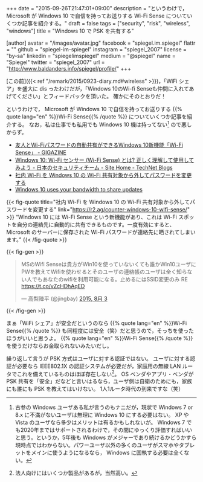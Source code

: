 +++
date = "2015-09-26T21:47:01+09:00"
description = "というわけで， Microsoft が Windows 10 で自信を持ってお送りする Wi-Fi Sense についていくつか記事を紹介する。"
draft = false
tags = ["security", "risk", "wireless", "windows"]
title = "Windows 10 で PSK を共有する"

[author]
  avatar = "/images/avatar.jpg"
  facebook = "spiegel.im.spiegel"
  flattr = ""
  github = "spiegel-im-spiegel"
  instagram = "spiegel_2007"
  license = "by-sa"
  linkedin = "spiegelimspiegel"
  medium = "@spiegel"
  name = "Spiegel"
  twitter = "spiegel_2007"
  url = "http://www.baldanders.info/spiegel/profile/"
+++

[この前]({{< ref "/remark/2015/0923-diary.md#wireless" >}})，「WiFi シェア」を盛大に dis ったわけだが，「Windows 10のWi-fi Senseも仲間に入れてあげてください」とフィードバックを頂いた。
確かにそのとおりだ！

というわけで， Microsoft が Windows 10 で自信を持ってお送りする {{% quote lang="en" %}}Wi-Fi Sense{{% /quote %}} についていくつか記事を紹介する。
なお，私は仕事でも私用でも Windows 10 機は持ってない[^a] ので悪しからず。

[^a]: 古参の Windows ユーザある私が言うのもナニだが，現状で Windows 7 or 8.x に不満がないユーザは無理に Windows 10 にする必要はない。 XP や Vista のユーザなら多少はメリットは有るかもしれないが。 Windows 7 でも2020年まではサポートされるわけで，その間にゆっくり評価すればいいと思う。というか，5年後も Windows がメジャーであり続けるかどうかすら現時点ではわからない。パワーユーザ以外の多くのユーザがスマホやタブレットをメインに使うようになるなら， Windows に固執する必要は全くない。

- [友人とWi-Fiパスワードの自動共有ができるWindows 10新機能「Wi-Fi Sense」 - GIGAZINE](http://gigazine.net/news/20150703-windows-10-wifi-sense/)
- [Windows 10: Wi-Fi センサー (Wi-Fi Sense) とは? 正しく理解して使用してみよう - 日本のセキュリティチーム - Site Home - TechNet Blogs](http://blogs.technet.com/b/jpsecurity/archive/2015/08/21/windows-10-wifi-sense.aspx)
- [社内 Wi-Fi を Windows 10 の Wi-Fi 共有対象から外してパスワードを変更する](https://r2.ag/counter-windows-10-wifi-sense/)
- [Windows 10 uses your bandwidth to share updates](http://thenextweb.com/microsoft/2015/07/30/windows-10-steals-your-bandwidth-to-send-other-people-updates/)

{{< fig-quote title="社内 Wi-Fi を Windows 10 の Wi-Fi 共有対象から外してパスワードを変更する" link="https://r2.ag/counter-windows-10-wifi-sense/" >}}
<q>Windows 10 には Wi-Fi Sense という新機能があり、これは Wi-Fi スポットを自分の連絡先に自動的に共有できるものです。一度有効にすると、 Microsoft のサーバーに保存された Wi-Fi パスワードが連絡先に晒されてしまいます。</q>
{{< /fig-quote >}}

{{< fig-gen >}}
<blockquote class="twitter-tweet" lang="ja"><p lang="ja" dir="ltr">MSのWifi Senseは貴方がWin10を使っていないくても誰かWin10ユーザにPWを教えてWifiを使わせるとそのユーザの連絡帳のユーザは全く知らない人でもあなたのwifiを利用可能になる。止めるにはSSID変更のみ RE <a href="https://t.co/vZcHDhAqED">https://t.co/vZcHDhAqED</a></p>&mdash; 高梨陣平 (@jingbay) <a href="https://twitter.com/jingbay/status/628343560291622912">2015, 8月 3</a></blockquote>
{{< /fig-gen >}}

まぁ「WiFi シェア」が安全だというのなら {{% quote lang="en" %}}Wi-Fi Sense{{% /quote %}} も同程度には安全（笑）だと思うので，そっちを使ったほうがいいと思うよ。
{{% quote lang="en" %}}Wi-Fi Sense{{% /quote %}} を使うだけならお金取られないみたいだし。

繰り返して言うが PSK 方式はユーザに対する認証ではない。
ユーザに対する認証が必要なら IEEE802.1X の認証システムが必要だが，家庭用の無線 LAN ルータでこれを備えているものはほぼ存在しない[^b]。
OS ベンダやアプリ・ベンダが PSK 共有を「安全」だなどと言いはるなら，ユーザ側は自衛のためにも，家族にも誰にも PSK を教えてはいけない。
1人1ルータ時代の到来ですな（笑）

[^b]: 法人向けにはいくつか製品があるが，当然高い。
